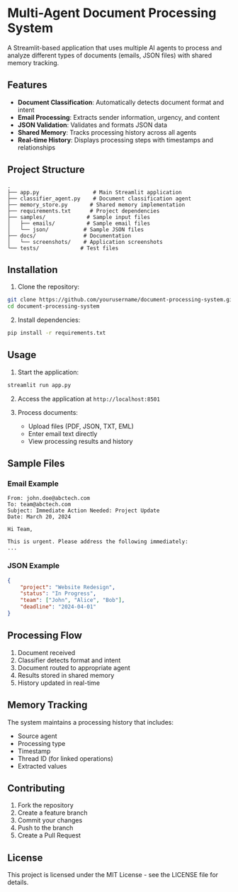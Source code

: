 # Multi-Agent Document Processing System

A Streamlit-based application that uses multiple AI agents to process and analyze different types of documents (emails, JSON files) with shared memory tracking.

## Features

- **Document Classification**: Automatically detects document format and intent
- **Email Processing**: Extracts sender information, urgency, and content
- **JSON Validation**: Validates and formats JSON data
- **Shared Memory**: Tracks processing history across all agents
- **Real-time History**: Displays processing steps with timestamps and relationships

## Project Structure

```
.
├── app.py                 # Main Streamlit application
├── classifier_agent.py    # Document classification agent
├── memory_store.py       # Shared memory implementation
├── requirements.txt      # Project dependencies
├── samples/             # Sample input files
│   ├── emails/          # Sample email files
│   └── json/           # Sample JSON files
├── docs/               # Documentation
│   └── screenshots/    # Application screenshots
└── tests/             # Test files
```

## Installation

1. Clone the repository:
```bash
git clone https://github.com/yourusername/document-processing-system.git
cd document-processing-system
```

2. Install dependencies:
```bash
pip install -r requirements.txt
```

## Usage

1. Start the application:
```bash
streamlit run app.py
```

2. Access the application at `http://localhost:8501`

3. Process documents:
   - Upload files (PDF, JSON, TXT, EML)
   - Enter email text directly
   - View processing results and history

## Sample Files

### Email Example
```text
From: john.doe@abctech.com
To: team@abctech.com
Subject: Immediate Action Needed: Project Update
Date: March 20, 2024

Hi Team,

This is urgent. Please address the following immediately:
...
```

### JSON Example
```json
{
    "project": "Website Redesign",
    "status": "In Progress",
    "team": ["John", "Alice", "Bob"],
    "deadline": "2024-04-01"
}
```

## Processing Flow

1. Document received
2. Classifier detects format and intent
3. Document routed to appropriate agent
4. Results stored in shared memory
5. History updated in real-time

## Memory Tracking

The system maintains a processing history that includes:
- Source agent
- Processing type
- Timestamp
- Thread ID (for linked operations)
- Extracted values

## Contributing

1. Fork the repository
2. Create a feature branch
3. Commit your changes
4. Push to the branch
5. Create a Pull Request

## License

This project is licensed under the MIT License - see the LICENSE file for details. 